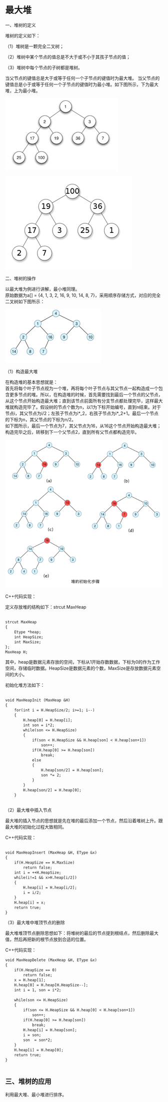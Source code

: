 # 最大堆

一、堆树的定义

堆树的定义如下：

（1）堆树是一颗完全二叉树；

（2）堆树中某个节点的值总是不大于或不小于其孩子节点的值；

（3）堆树中每个节点的子树都是堆树。

当父节点的键值总是大于或等于任何一个子节点的键值时为最大堆。 当父节点的键值总是小于或等于任何一个子节点的键值时为最小堆。如下图所示，下为最大堆，上为最小堆。  


![](../.gitbook/assets/image.png)

![](../.gitbook/assets/image%20%286%29.png)

二、堆树的操作

以最大堆为例进行讲解，最小堆同理。  
原始数据为a\[\] = {4, 1, 3, 2, 16, 9, 10, 14, 8, 7}，采用顺序存储方式，对应的完全二叉树如下图所示：  


![](../.gitbook/assets/image%20%283%29.png)

（1）构造最大堆

在构造堆的基本思想就是：  
首先将每个叶子节点视为一个堆，再将每个叶子节点与其父节点一起构造成一个包含更多节点的堆。所以，在构造堆的时候，首先需要找到最后一个节点的父节点，从这个节点开始构造最大堆；直到该节点前面所有分支节点都处理完毕，这样最大堆就构造完毕了。假设树的节点个数为n，以1为下标开始编号，直到n结束。对于节点i，其父节点为i/2；左孩子节点为i\*_2，右孩子节点为i\*_2+1。最后一个节点的下标为n，其父节点的下标为n/2。  
如下图所示，最后一个节点为7，其父节点为16，从16这个节点开始构造最大堆；构造完毕之后，转移到下一个父节点2，直到所有父节点都构造完毕。

![](../.gitbook/assets/image%20%281%29.png)

C++代码实现：

定义存放堆的结构如下：strcut MaxHeap

```text

strcut MaxHeap
{
	Etype *heap;
	int HeapSize;
	int MaxSize;
};
MaxHeap H;
```

其中，heap是数据元素存放的空间，下标从1开始存数数据，下标为0的作为工作空间，存储临时数据。HeapSize是数据元素的个数，MaxSize是存放数据元素空间的大小。

初始化堆方法如下：

```text

void MaxHeapInit (MaxHeap &H)
{
	for(int i = H.HeapSize/2; i>=1; i--)
	{
		H.heap[0] = H.heap[i];
		int son = i*2;
		while(son <= H.HeapSize)
		{
			if(son < H.HeapSize && H.heap[son] < H.heap[son+1])
				son++;
			if(H.heap[0] >= H.heap[son])
				break;
			else
			{
				H.heap[son/2] = H.heap[son];
				son *= 2;
			}
		}
		H.heap[son/2] = H.heap[0];
	}


```

（2）最大堆中插入节点

最大堆的插入节点的思想就是先在堆的最后添加一个节点，然后沿着堆树上升。跟最大堆的初始化过程大致相同。

C++代码实现：

```text

void MaxHeapInsert (MaxHeap &H, EType &x)
{
	if(H.HeapSize == H.MaxSize)
		return false;
	int i = ++H.HeapSize;
	while(i!=1 && x>H.heap[i/2])
	{
		H.heap[i] = H.heap[i/2];
		i = i/2;
	}
	H.heap[i] = x;
	return true;
}

```

（3）最大堆中堆顶节点的删除

最大堆堆顶节点删除思想如下：将堆树的最后的节点提到根结点，然后删除最大值，然后再把新的根节点放到合适的位置。

C++代码实现：

```text
void MaxHeapDelete (MaxHeap &H, EType &x)
{
	if(H.HeapSize == 0)
		return false;
	x = H.heap[1];
	H.heap[0] = H.heap[H.HeapSize--];
	int i = 1, son = i*2; 
 
	while(son <= H.HeapSize)
	{
		if(son <= H.HeapSize && H.heap[0] < H.heap[son+1])
			son++;
		if(H.heap[0] >= H.heap[son])
			break;
		H.heap[i] = H.heap[son];
		i = son;
		son  = son*2;
	}
	H.heap[i] = H.heap[0];
	return true;
}


```

## 三、堆树的应用

利用最大堆、最小堆进行排序。  


### 



